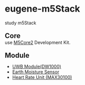 <style>
h2{
    margin:20px 0px 0px 0px;
}
</style>

<!-- Body -->
<h1>eugene-m5Stack</h1>
study m5Stack</br>

<p>
    <h2>Core</h2>
    use <a href="https://shop.m5stack.com/products/m5stack-core2-esp32-iot-development-kit">M5Core2</a> Development Kit.
</p>
<p>
    <h2>Module</h2>
    <ul>
        <li><a href="https://shop.m5stack.com/products/ultra-wideband-uwb-unit-indoor-positioning-module-dw1000">UWB Module(DW1000)</a></li>
        <li><a href="https://shop.m5stack.com/products/earth-sensor-unit?_pos=1&_sid=4f6a56af3">Earth Moisture Sensor</a></li>
        <li><a href="https://shop.m5stack.com/products/mini-heart-unit?_pos=1&_sid=feec4d2a8">Heart Rate Unit (MAX30100)</a></li>
    </ul>
</p>
